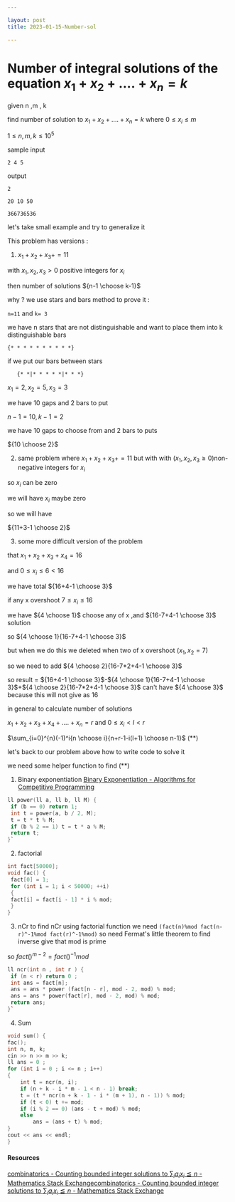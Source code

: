 ```yaml
---

layout: post
title: 2023-01-15-Number-sol

---
```

# Number of integral solutions of the equation $x_1 + x_2 +…. + x_n = k$

given n ,m , k

find number of solution to $x_1 + x_2 +…. + x_n = k$ where $0\leq x_i \leq m$

$1 ≤ n, m, k ≤ 10^5$

sample input

```plaintext
2 4 5
```

output

```plaintext
2
```

```plaintext
20 10 50
```

```plaintext
366736536
```

let's take small example and try to generalize it

This problem has versions :

1. $x_1+x_2+x_3+=11$
  
  with $x_1,x_2,x_3>0$ positive integers for $x_i$
  
  then number of solutions ${n-1 \choose k-1}$
  
  why ? we use stars and bars method to prove it :
  
  `n=11` and `k= 3`
  
  we have n stars that are not distinguishable and want to place them into k distinguishable bars
  
  ```
  {* * * * * * * * * *}
  ```
  

if we put our bars between stars

```
   {* *|* * * * *|* * *}
```

$x_1=2,x_2=5,x_3=3$

we have 10 gaps and 2 bars to put

$n-1=10 , k-1=2$

we have 10 gaps to choose from and 2 bars to puts

${10 \choose 2}$

2. same problem where $x_1+x_2+x_3+=11$ but with with ($x_1,x_2,x_3\geq0$)non-negative integers for $x_i$

so $x_i$ can be zero

we will have $x_i$ maybe zero

so we will have

${11+3-1 \choose 2}$

3. some more difficult version of the problem
  
  that $x_1+x_2+x_3+x_4=16$
  
  and $0\leq x_i \leq 6 <16$
  

we have total ${16+4-1 \choose 3}$

if any x overshoot $7 \leq x_i\leq 16$

we have ${4 \choose 1}$ choose any of x ,and ${16-7+4-1 \choose 3}$ solution

so ${4 \choose 1}{16-7+4-1 \choose 3}$

but when we do this we deleted when two of x overshoot ($x_1,x_2=7$)

so we need to add ${4 \choose 2}{16-7*2+4-1 \choose 3}$

so result = ${16+4-1 \choose 3}$-${4 \choose 1}{16-7+4-1 \choose 3}$+${4 \choose 2}{16-7*2+4-1 \choose 3}$ can't have ${4 \choose 3}$ because this will not give as 16

in general to calculate number of solutions

$x_1+x_2+x_3+x_4+....+x_n=r$ and $0 \leq x_i< l < r$

$\sum_{i=0}^{n}(-1)^i{n \choose i}{n+r-1-i(l+1) \choose n-1}$ (**)

let's back to our problem above how to write code to solve it

we need some helper function to find (**)

1. Binary exponentiation
  [Binary Exponentiation - Algorithms for Competitive Programming](https://cp-algorithms.com/algebra/binary-exp.html)
  
  ```cpp
  ll power(ll a, ll b, ll M) {
   if (b == 0) return 1;
   int t = power(a, b / 2, M);
   t = t * t % M;
   if (b % 2 == 1) t = t * a % M;
   return t;
  }`
  ```
  
2. factorial
  
  ```cpp
  int fact[50000];
  void fac() {
   fact[0] = 1;
   for (int i = 1; i < 50000; ++i)
   {
   fact[i] = fact[i - 1] * i % mod;
   }
  }
  ```
  
3. nCr 
  to find nCr using factorial function we need `(fact(n)%mod fact(n-r)^-1%mod fact(r)^-1%mod)`
  so need Fermat's little theorem to find inverse give that mod is prime
  
  so $fact()^{m-2}=fact()^{-1} mod$
  
  ```cpp
  ll ncr(int n , int r ) {
   if (n < r) return 0 ;
   int ans = fact[n];
   ans = ans * power (fact[n - r], mod - 2, mod) % mod;
   ans = ans * power(fact[r], mod - 2, mod) % mod;
   return ans;
  }`
  ```
  
4. Sum
  
  ```cpp
  void sum() {
  fac();
  int n, m, k;
  cin >> n >> m >> k;
  ll ans = 0 ;
  for (int i = 0 ; i <= n ; i++)
  {
      int t = ncr(n, i);
      if (n + k - i * m - 1 < n - 1) break;
      t = (t * ncr(n + k - 1 - i * (m + 1), n - 1)) % mod;
      if (t < 0) t += mod;
      if (i % 2 == 0) (ans - t + mod) % mod;
      else
          ans = (ans + t) % mod;
  }
  cout << ans << endl;
  }
  ```
  

#### Resources

[combinatorics - Counting bounded integer solutions to $\sum_ia_ix_i\leqq n$ - Mathematics Stack Exchange](https://math.stackexchange.com/questions/910809/counting-bounded-integer-solutions-to-sum-ia-ix-i-leqq-n/910820#910820)[combinatorics - Counting bounded integer solutions to $\sum_ia_ix_i\leqq n$ - Mathematics Stack Exchange](https://math.stackexchange.com/questions/910809/counting-bounded-integer-solutions-to-sum-ia-ix-i-leqq-n/910820#910820)
